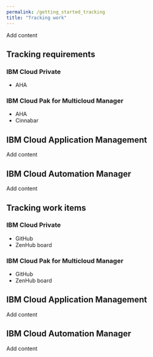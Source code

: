 ```yaml
---
permalink: /getting_started_tracking
title: "Tracking work"
---
```


Add content

## Tracking requirements

### IBM Cloud Private

- AHA

### IBM Cloud Pak for Multicloud Manager

- AHA
- Cinnabar

## IBM Cloud Application Management

Add content

## IBM Cloud Automation Manager

Add content

## Tracking work items

### IBM Cloud Private

- GitHub
- ZenHub board

### IBM Cloud Pak for Multicloud Manager

- GitHub
- ZenHub board

## IBM Cloud Application Management

Add content

## IBM Cloud Automation Manager

Add content
